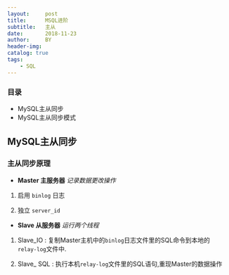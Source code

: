 ```yaml
---
layout:     post
title:      MSQL进阶
subtitle:   主从
date:       2018-11-23
author:     BY
header-img:
catalog: true
tags:
    - SQL
---
```


### 目录

- MySQL主从同步
- MySQL主从同步模式

## MySQL主从同步

### 主从同步原理

- **Master 主服务器** *记录数据更改操作*

 1. 启用 `binlog` 日志

 2. 独立 `server_id`

- **Slave 从服务器** *运行两个线程*

 1. Slave_IO : 复制Master主机中的`binlog`日志文件里的SQL命令到本地的`relay-log`文件中.

 2. Slave_ SQL : 执行本机`relay-log`文件里的SQL语句,重现Master的数据操作
